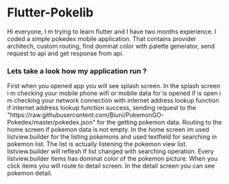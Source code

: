 # Flutter-Pokelib
<p>Hi everyone, I m trying to learn flutter and I have two months experience. I coded a simple pokedex mobile application. That contains provider architech, custom routing,
find dominat color with palette generator,
send request to api and get response from api.</p>
<h3>Lets take a look how my application run ?</h3> 
<p>First when you opened app you will see splash screen. In the splash screen i m checking your mobile phone wifi or mobile data for is opened if is open i m checking your network connection with internet address lookup function if internet address lookup function success, sending request to the  "https://raw.githubusercontent.com/Biuni/PokemonGO-Pokedex/master/pokedex.json" for the getting pokemon data. Routing to the home screen if pokemon data is not empty. In the home screen im used listview.builder for the listing pokemons and used textfield for searching in pokemon list. The list is actually listening the pokemon view list. listview.builder will reflesh If list changed with searching operation. Every listview.builder items has dominat color of the pokemon picture. When you click items you will route to detail screen. In the detail screen you can see pokemon detail.</p>
